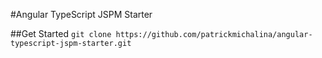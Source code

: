 #Angular TypeScript JSPM Starter

##Get Started
`git clone https://github.com/patrickmichalina/angular-typescript-jspm-starter.git`